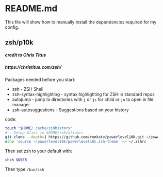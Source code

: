 <h1>README.md</h1>
This file will show how to manually install the dependencies required for my config.


## zsh/p10k
<h5>credit to Chris Titus</h5>
<h5>https://christitus.com/zsh/</h5>


Packages needed before you start:
* zsh - ZSH Shell
* zsh-syntax-highlighting - syntax highlighting for ZSH in standard repos
* autojump - jump to directories with `j` or `jc` for child or `jo` to open in file manager 
* zsh-autosuggestions - Suggestions based on your history

code:
  ```sh
  touch "$HOME/.cache/zshhistory"
  #-- Setup Alias in $HOME/zsh/aliasrc
  git clone --depth=1 https://github.com/romkatv/powerlevel10k.git ~/powerlevel10k
  echo 'source ~/powerlevel10k/powerlevel10k.zsh-theme' >> ~/.zshrc
  ```

Then set zsh to your default with:
  ```sh
  chsh $USER
  ```
Then type `/bin/zsh`

